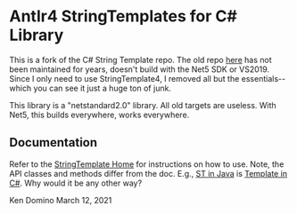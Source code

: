 # Antlr4 StringTemplates for C# Library

This is a fork of the C# String Template repo. The old repo [here](https://github.com/antlr/antlrcs)
has not been maintained for years, doesn't build with the
Net5 SDK or VS2019. Since I only need to use StringTemplate4,
I removed all but the essentials--which you can see it just a huge
ton of junk.

This library is a "netstandard2.0" library. All old targets are useless.
With Net5, this builds everywhere, works everywhere.

## Documentation

Refer to the [StringTemplate Home](http://www.stringtemplate.org/) for
instructions on how to use. Note, the API classes and methods differ from
the doc. E.g., [ST in Java](https://github.com/antlr/stringtemplate4/blob/master/src/org/stringtemplate/v4/ST.java)
is [Template in C#](https://github.com/kaby76/stringtemplate4cs/blob/main/Antlr4.StringTemplate/Template.cs).
Why would it be any other way?


Ken Domino
March 12, 2021
